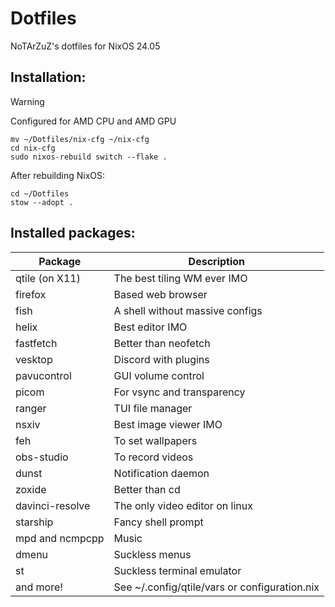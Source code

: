 # Dotfiles
NoTArZuZ's dotfiles for NixOS 24.05

## Installation:

> [!WARNING]
> Configured for AMD CPU and AMD GPU

```
mv ~/Dotfiles/nix-cfg ~/nix-cfg
cd nix-cfg
sudo nixos-rebuild switch --flake .
```

After rebuilding NixOS:

```
cd ~/Dotfiles
stow --adopt .
```

## Installed packages:

| Package         | Description                                   |
| --------------- | --------------------------------------------- |
| qtile (on X11)  | The best tiling WM ever IMO                   |
| firefox         | Based web browser                             |
| fish            | A shell without massive configs               |
| helix           | Best editor IMO                               |
| fastfetch       | Better than neofetch                          |
| vesktop         | Discord with plugins                          |
| pavucontrol     | GUI volume control                            |
| picom           | For vsync and transparency                    |
| ranger          | TUI file manager                              |
| nsxiv           | Best image viewer IMO                         |
| feh             | To set wallpapers                             |
| obs-studio      | To record videos                              |
| dunst           | Notification daemon                           |
| zoxide          | Better than cd                                |
| davinci-resolve | The only video editor on linux                |
| starship        | Fancy shell prompt                            |
| mpd and ncmpcpp | Music                                         |
| dmenu           | Suckless menus                                |
| st              | Suckless terminal emulator                    |
| and more!       | See ~/.config/qtile/vars or configuration.nix |
